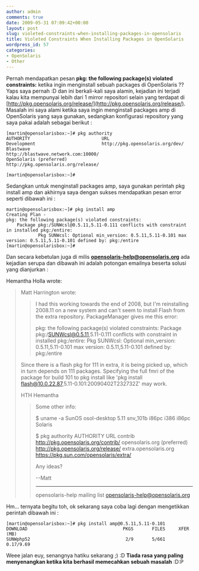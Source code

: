 ```yaml
---
author: admin
comments: true
date: 2009-05-31 07:09:42+00:00
layout: post
slug: violeted-constraints-when-installing-packages-in-opensolaris
title: Violeted Constraints When Installing Packages in OpenSolaris
wordpress_id: 57
categories:
- OpenSolaris
- Other
---
```


Pernah mendapatkan pesan **pkg: the following package(s) violated constraints:** ketika ingin menginstall sebuah packages di OpenSolaris ?? Yaps saya pernah :D dan ini berkali-kali saya alamin, kejadian ini terjadi kalau kita mempunyai lebih dari 1 mirror repositori selain yang terdapat di [http://pkg.opensolaris.org/release/](http://pkg.opensolaris.org/release/). Masalah ini saya alami ketika saya ingin menginstall packages amp di OpenSolaris yang saya gunakan, sedangkan konfigurasi repository yang saya pakai adalah sebagai berikut :

    
    
    [martin@opensolarisbox:~]# pkg authority
    AUTHORITY                           URL
    Development                         http://pkg.opensolaris.org/dev/
    Blastwave                           http://blastwave.network.com:10000/
    OpenSolaris (preferred)             http://pkg.opensolaris.org/release/
    
    [martin@opensolarisbox:~]#
    



Sedangkan untuk menginstall packages amp, saya gunakan perintah pkg install amp dan akhirnya saya dengan sukses mendapatkan pesan error seperti dibawah ini :

    
    
    martin@opensolarisbox:~]# pkg install amp
    Creating Plan -
    pkg: the following package(s) violated constraints:
    	Package pkg:/SUNWcsl@0.5.11,5.11-0.111 conflicts with constraint in installed pkg:/entire:
    	        Pkg SUNWcsl: Optional min_version: 0.5.11,5.11-0.101 max version: 0.5.11,5.11-0.101 defined by: pkg:/entire
    [martin@opensolarisbox:~]#
    


<!-- more -->
Dan secara kebetulan juga di milis **opensolaris-help@opensolaris.org** ada kejadian serupa dan dibawah ini adalah potongan emailnya beserta solusi yang dianjurkan :


> 
Hemantha Holla wrote:
> Matt Harrington wrote:
>> I had this working towards the end of 2008, but I'm reinstalling
>> 2008.11 on a new system and can't seem to install Flash from the extra
>> repository.  PackageManager gives me this error:
>>
>> pkg: the following package(s) violated constraints:
>>     Package pkg:/SUNWcsl@0.5.11,5.11-0.111 conflicts with constraint in
>> installed pkg:/entire:
>>             Pkg SUNWcsl: Optional min_version: 0.5.11,5.11-0.101 max
>> version: 0.5.11,5.11-0.101 defined by: pkg:/entire
>>
> Since there is a flash pkg for 111 in extra, it is being picked up,
> which in turn depends on 111 packages. Specifying the full fmri of the
> package for build 101 to pkg install like
> 'pkg install flash@10.0.22.87,5.11-0.101:20090402T232732Z' may work.
>
> HTH
> Hemantha
>> Some other info:
>>
>> $ uname -a
>> SunOS osol-desktop 5.11 snv_101b i86pc i386 i86pc Solaris
>>
>> $ pkg authority
>> AUTHORITY                           URL
>> contrib                             http://pkg.opensolaris.org/contrib/
>> opensolaris.org (preferred)         http://pkg.opensolaris.org/release/
>> extra.opensolaris.org
>> https://pkg.sun.com/opensolaris/extra/
>>
>> Any ideas?
>>
>> --Matt
>> _______________________________________________
>> opensolaris-help mailing list
>> opensolaris-help@opensolaris.org




Hm... ternyata begitu toh, ok sekarang saya coba lagi dengan mengetikkan perintah dibawah ini :

    
    
    [martin@opensolarisbox:~]# pkg install amp@0.5.11,5.11-0.101
    DOWNLOAD                                    PKGS       FILES     XFER (MB)
    SUNWphp52                                    2/9       5/661     0.17/9.69
    
    



Weee jalan euy, senangnya hatiku sekarang ;) :D
**Tiada rasa yang paling menyenangkan ketika kita berhasil memecahkan sebuah masalah** :D:P
